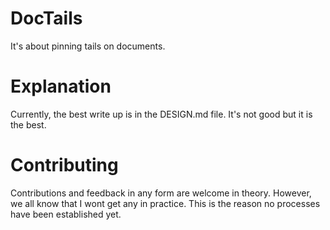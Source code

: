 # DocTails

It's about pinning tails on documents.

# Explanation

Currently, the best write up is in the DESIGN.md file.
It's not good but it is the best.

# Contributing

Contributions and feedback in any form are welcome in theory.
However, we all know that I wont get any in practice.
This is the reason no processes have been established yet.
